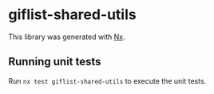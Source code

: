 # giflist-shared-utils

This library was generated with [Nx](https://nx.dev).

## Running unit tests

Run `nx test giflist-shared-utils` to execute the unit tests.
